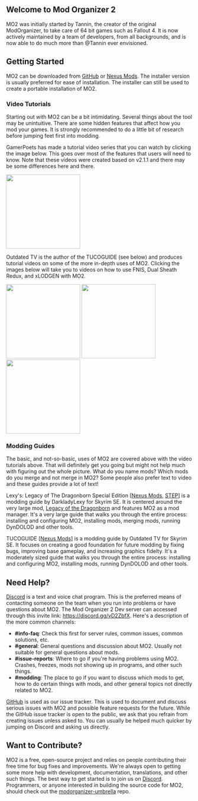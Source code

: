 ## Welcome to Mod Organizer 2

MO2 was initially started by Tannin, the creator of the original ModOrganizer, to take care of 64 bit games such as Fallout 4.  It is now actively maintained by a team of developers, from all backgrounds, and is now able to do much more than @Tannin ever envisioned.

## Getting Started

MO2 can be downloaded from [GitHub](https://github.com/ModOrganizer2/modorganizer/releases) or [Nexus Mods](https://www.nexusmods.com/skyrimspecialedition/mods/6194).  The installer version is usually preferred for ease of installation.  The installer can still be used to create a portable installation of MO2.

### Video Tutorials

Starting out with MO2 can be a bit intimidating.  Several things about the tool may be unintuitive.  There are some hidden features that affect how you mod your games.  It is strongly recommended to do a little bit of research before jumping feet first into modding.  

GamerPoets has made a tutorial video series that you can watch by clicking the image below.  This goes over most of the features that users will need to know.  Note that these videos were created based on v2.1.1 and there may be some differences here and there.

<p float="left">
  <a href="https://www.youtube.com/watch?v=DG3eqyNOByw&list=PLlN8weLk86Xh3ue76x2ibqtmMramwQmHB"><img src="https://img.youtube.com/vi/DG3eqyNOByw/0.jpg" width="200"/></a>
</p>  

Outdated TV is the author of the TUCOGUIDE (see below) and produces tutorial videos on some of the more in-depth uses of MO2.  Clicking the images below will take you to videos on how to use FNIS, Dual Sheath Redux, and xLODGEN with MO2.

<p float="left">
  <a href="https://www.youtube.com/watch?v=53472H4lAuA"><img src="https://img.youtube.com/vi/53472H4lAuA/0.jpg" width="200"/></a>
  <a href="https://www.youtube.com/watch?v=PE2OgSF4BMM"><img src="https://img.youtube.com/vi/PE2OgSF4BMM/0.jpg" width="200"/></a>
  <a href="https://www.youtube.com/watch?v=tnDH7DT98Aw"><img src="https://img.youtube.com/vi/tnDH7DT98Aw/0.jpg" width="200"/></a>
</p>

### Modding Guides

The basic, and not-so-basic, uses of MO2 are covered above with the video tutorials above.  That will definitely get you going but might not help much with figuring out the whole picture.  What do you name mods?  Which mods do you merge and not merge in MO2?  Some people also prefer text to video and these guides provide a lot of text!

Lexy's: Legacy of The Dragonborn Special Edition [[Nexus Mods](https://wiki.nexusmods.com/index.php/User:Darkladylexy/Lexys_LOTD_SE), [STEP](https://wiki.step-project.com/User:DarkladyLexy/Lexys_LOTD_SE)] is a modding guide by DarkladyLexy for Skyrim SE.  It is centered around the very large mod, [Legacy of the Dragonborn](https://www.nexusmods.com/skyrimspecialedition/mods/11802) and features MO2 as a mod manager.  It's a very large guide that walks you through the entire process: installing and configuring MO2, installing mods, merging mods, running DynDOLOD and other tools.  

TUCOGUIDE [[Nexus Mods](https://www.nexusmods.com/skyrimspecialedition/mods/10694)] is a modding guide by Outdated TV for Skyrim SE.  It focuses on creating a good foundation for future modding by fixing bugs, improving base gameplay, and increasing graphics fidelty.  It's a moderately sized guide that walks you through the entire process:  installing and configuring MO2, installing mods, running DynDOLOD and other tools.

## Need Help?

[Discord](https://discord.gg/vD2ZbfX) is a text and voice chat program.  This is the preferred means of contacting someone on the team when you run into problems or have questions about MO2.  The Mod Organizer 2 Dev server can accessed through this invite link: https://discord.gg/vD2ZbfX.  Here's a description of the more common channels:
* **#info-faq**: Check this first for server rules, common issues, common solutions, etc.  
* **#general**: General questions and discussion about MO2.  Usually not suitable for general questions about mods.
* **#issue-reports**: Where to go if you're having problems using MO2.  Crashes, freezes, mods not showing up in programs, and other such things. 
* **#modding**: The place to go if you want to discuss which mods to get, how to do certain things with mods, and other general topics not directly related to MO2. 

[GitHub](https://github.com/ModOrganizer2/modorganizer/issues) is used as our issue tracker.  This is used to document and discuss serious issues with MO2 and possible feature requests for the future.  While the GitHub issue tracker is open to the public, we ask that you refrain from creating issues unless asked to.  You can usually be helped much quicker by jumping on Discord and asking us directly.  

## Want to Contribute?

MO2 is a free, open-source project and relies on people contributing their free time for bug fixes and improvements.  We're always open to getting some more help with development, documentation, translations, and other such things.  The best way to get started is to join us on [Discord](https://discord.gg/vD2ZbfX).  Programmers, or anyone interested in building the source code for MO2, should check out the [modorganizer-umbrella](https://github.com/ModOrganizer2/modorganizer-umbrella) repo.
